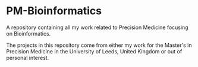 # PM-Bioinformatics
A repository containing all my work related to Precision Medicine focusing on Bioinformatics.

The projects in this repository come from either my work for the Master's in Precision Medicine in the University of Leeds, United Kingdom or out of personal interest.
